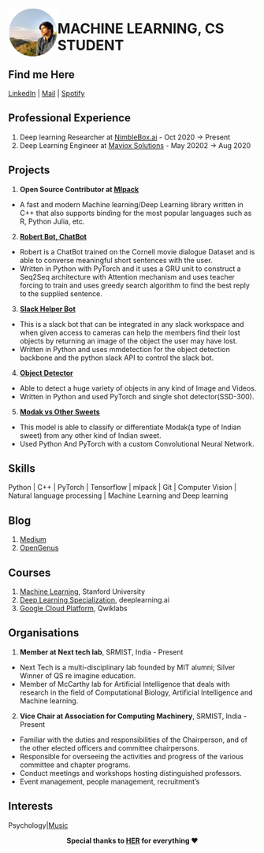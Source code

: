 <p align="left">
<img src="https://github.com/Aakash-kaushik/Aakash-kaushik/blob/homepage/Me.png?raw=true" width="100px" height="100px" alt="Aakash Kaushik" align="left">
<h1>MACHINE LEARNING, CS STUDENT</h1>
</p>

## Find me Here
[LinkedIn](https://www.linkedin.com/in/kaushikaakash7539/)    |    <a href="mailto:kaushikaakash7539@gmail.com?subject=Hello from you homepage&body=Message">Mail</a>    |    [Spotify](https://open.spotify.com/user/nu45gm4u9aahlsxhzt2vpige5?si=NpVR2X_rQlKyYlRLk9bdgA) 
 
## Professional Experience 
 
 1. Deep learning Researcher at [NimbleBox.ai](https://www.nimblebox.ai/) - Oct 2020 -> Present
 2. Deep Learning Engineer at [Maviox Solutions](https://www.mavoix.in/) - May 20202 -> Aug 2020

## Projects 

1. **Open Source Contributor at [Mlpack](https://github.com/Aakash-kaushik/mlpack)**
- A fast and modern Machine learning/Deep Learning library written in C++ that also supports binding for the most popular languages such as R, Python Julia, etc.

2. **[Robert Bot, ChatBot](https://github.com/Aakash-kaushik/robert_bot)**
- Robert is a ChatBot trained on the Cornell movie dialogue Dataset and is able to converse meaningful short sentences with the user.
- Written in Python with PyTorch and it uses a GRU unit to construct a Seq2Seq architecture with Attention mechanism and uses teacher forcing to train and uses greedy search algorithm to find the best reply to the supplied sentence.

3. **[Slack Helper Bot](https://github.com/Aakash-kaushik/obj_detection)**
- This is a slack bot that can be integrated in any slack workspace and when given access to cameras can help the members find their lost objects by returning an image of the object the user may have lost.
- Written in Python and uses mmdetection for the object detection backbone and the python slack API to control the slack bot.

4. **[Object Detector](https://github.com/Aakash-kaushik/object_detection)**
- Able to detect a huge variety of objects in any kind of Image and Videos.
- Written in Python and used PyTorch and single shot detector(SSD-300).

5. **[Modak vs Other Sweets](https://github.com/Aakash-kaushik/image_classification)**
- This model is able to classify or differentiate Modak(a type of Indian sweet) from any other kind of Indian sweet.
- Used Python And PyTorch with a custom Convolutional Neural Network.

## Skills

Python | C++ | PyTorch | Tensorflow | mlpack | Git | Computer Vision | Natural language processing | Machine Learning and Deep learning

## Blog

1. [Medium](https://medium.com/@kaushikaakash7539)
2. [OpenGenus](https://iq.opengenus.org/author/aakash/)

## Courses 

1. [Machine Learning](https://coursera.org/share/df5c93ec7919e71d0fb522d65bef0e7f), Stanford University
2. [Deep Learning Specialization](https://coursera.org/share/aec8b85e40bee9fd4e9e41ed0cab6804), deeplearning.ai
3. [Google Cloud Platform](https://www.qwiklabs.com/public_profiles/20a74651-c07d-4616-984a-54b49fb8265e), Qwiklabs

## Organisations 

1.  **Member at Next tech lab**, SRMIST, India - Present
- Next Tech is a multi-disciplinary lab founded by MIT alumni; Silver Winner of QS re imagine education.
- Member of McCarthy lab for Artificial Intelligence that
deals with research in the field of Computational Biology, Artificial Intelligence and Machine learning.

2. **Vice Chair at Association for Computing Machinery**, SRMIST, India - Present
- Familiar with the duties and responsibilities of the Chairperson, and of the other elected officers and committee chairpersons.
- Responsible for overseeing the activities and progress of the various committee and chapter programs.
- Conduct meetings and workshops hosting distinguished professors.
- Event management, people management, recruitment’s

## Interests 

Psychology|[Music](https://open.spotify.com/user/nu45gm4u9aahlsxhzt2vpige5?si=M0uZATdeSCGFirQP9WjjvQ) 

<p align="center"><b> Special thanks to <a href="https://www.linkedin.com/in/smrutiraushan/">HER</a> for everything ❤️</b></p> 
